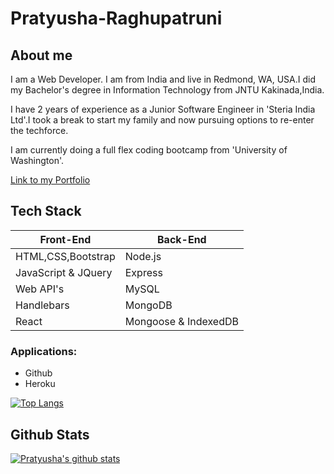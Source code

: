 # Pratyusha-Raghupatruni

## About me
I am a Web Developer. I am from India and live in Redmond, WA, USA.I did my Bachelor's degree in Information Technology from JNTU Kakinada,India.

I have 2 years of experience as a Junior Software Engineer in 'Steria India Ltd'.I took a break to start my family and now pursuing options to re-enter the techforce.
                  
I am currently doing a full flex coding bootcamp from 'University of Washington'.

[Link to my Portfolio](https://pratyusharaghupatruni.github.io/updated-responsive-portfolio/)

## Tech Stack
| Front-End | Back-End |
|----|----|
| HTML,CSS,Bootstrap | Node.js |
| JavaScript & JQuery | Express |
| Web API's | MySQL |
|Handlebars | MongoDB |
| React | Mongoose & IndexedDB |

### Applications:
  * Github
  * Heroku

  [![Top Langs](https://github-readme-stats.vercel.app/api/top-langs/?username=PratyushaRaghupatruni&layout=compact)](https://github.com/PratyushaRaghupatruni/github-readme-stats)

## Github Stats

[![Pratyusha's github stats](https://github-readme-stats.vercel.app/api?username=PratyushaRaghupatruni&show_icons=true&theme=gruvbox)](https://github.com/PratyushaRaghupatruni/github-readme-stats)